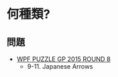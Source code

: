 # 何種類?

## 問題
- [WPF PUZZLE GP 2015 ROUND 8](../questions/wpfpgp2015-8.md)
	- 9-11. Japanese Arrows
